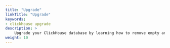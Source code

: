 ```yaml
---
title: "Upgrade"
linkTitle: "Upgrade"
keywords:
- clickhouse upgrade
description: >
    Upgrade your ClickHouse database by learning how to remove empty and lost parts.
weight: 10
---
```

